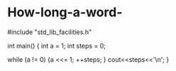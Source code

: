 # How-long-a-word-
#include "std_lib_facilities.h"

int main()
{
int a = 1;
int steps = 0;

while (a != 0)
	{a <<= 1;
	++steps;
	}
cout<<steps<<'\n';
}
